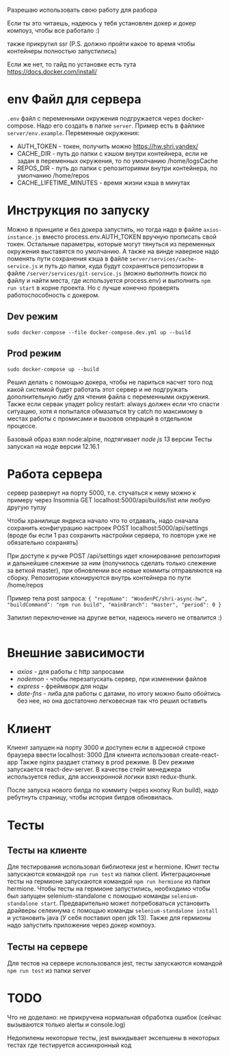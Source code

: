 Разрешаю использовать свою работу для разбора

Если ты это читаешь, надеюсь у тебя установлен докер и докер компоуз, чтобы все работало :)

также прикрутил ssr (P.S. должно пройти какое то время чтобы контейнеры полностью запустились)

Если же нет, то гайд по установке есть тута https://docs.docker.com/install/

# env Файл для сервера
 `.env` файл с переменными окружения подгружается через docker-compose. Надо его создать в папке `server`. Пример есть в файлике `server/env.example`.
Переменные окружения:
- AUTH_TOKEN - токен, получить можно https://hw.shri.yandex/
- CACHE_DIR - путь до папки с кэшом внутри контейнера, если не задан в переменных окружения, то по умолчанию /home/logsCache
- REPOS_DIR - путь до папки с репозиториями внутри контейнера, по умолчанию /home/repos
- CACHE_LIFETIME_MINUTES - время жизни кэша в минутах

# Инструкция по запуску

Можно в принципе и без докера запустить, но тогда надо в файле `axios-instance.js` вместо process.env.AUTH_TOKEN вручную прописать свой токен. Остальные параметры, которые могут тянуться из переменных окружения выставятся по умолчанию. А также на винде наверное надо поменять пути сохранения кэша в файле `server/services/cache-service.js` и путь до папки, куда будут сохраняться репозитории в файле `/server/services/git-service.js` (можно выполнить поиск по файлу и найти места, где используется process.env) и выполнить `npm run start` в корне проекта. Но с лучше конечно проверять работоспособность с докером.

## Dev режим
`sudo docker-compose --file docker-compose.dev.yml up --build`

## Prod режим
`sudo docker-compose up --build`

Решил делать с помощью докера, чтобы не париться насчет того под какой системой будет работать этот сервер и не подгружать дополнительную либу для чтения файла с переменными окружения. Также если сервак упадет policy restart: always должен если что спасти ситуацию, хотя я попытался обмазаться try catch по максимому в местах работы с промисами и вызовов операций в отдельном процессе.

Базовый образ взял node:alpine, подтягивает *node js 13* версии
Тесты запускал на ноде версии 12.16.1

# Работа сервера
сервер развернут на порту 5000, т.е. стучаться к нему можно к примеру через Insomnia GET localhost:5000/api/builds/list или любую другую тулзу

Чтобы хранилище яндекса начало что то отдавать, надо сначала сохранить конфигурацию настроек POST localhost:5000/api/settings (вроде бы если 1 раз сохранить настройки сервера, то повторн уже не обязательно сохранять)

При доступе к ручке POST /api/settings идет клонирование репозитория и дальнейшее слежение за ним (получилось сделать только слежение за веткой master), при обновлении все новые коммиты отправляются на сборку. Репозитории клонируются внутрь контейнера по пути /home/repos

Пример тела post запроса:
`
{
  "repoName": "WoodenPC/shri-async-hw",
  "buildCommand": "npm run build",
  "mainBranch": "master",
  "period": 0
}
`

Запилил переключение на другие ветки, надеюсь ничего не отвалится :)
 
# Внешние зависимости
- *axios* - для работы с http запросами
- *nodemon* - чтобы перезапускать сервер, при изменении файлов
- *express* - фреймворк для ноды
- *date-fns* - либа для работы с датами, по итогу можно было обойтись без нее, но она достаточно легковесная так что решил оставить

# Клиент
Клиент запущен на порту 3000 и доступен если в адресной строке браузера ввести localhost: 3000
Для клиента использовал create-react-app
Также nginx раздает статику в prod режиме.
В Dev режиме запускается react-dev-server. В качестве стейт менеджера используется redux, для ассинхронной логики взял redux-thunk.

После запуска нового билда по коммиту (через кнопку Run build), надо ребутнуть страницу, чтобы история билдов обновилась.

# Тесты

## Тесты на клиенте

Для тестирования использовал библиотеки jest и hermione.
Юнит тесты запускаются командой `npm run test` из папки client.
Интеграционные тесты на гермионе запускаются командой `npm run hermione` из папки hermione.
Чтобы тесты на гермионе запустились, необходимо чтобы был запущен selenium-standalone с помощью команды `selenium-standalone start`. Предварительно может потребоваться установить драйверы селеинума с помощью команды `selenium-standalone install` и установить java (У себя поставил open jdk 13). Также для гермионы надо запустить приложение через докер компоуз.

## Тесты на сервере

Для тестов на сервере использовался jest, тесты запускаются командой `npm run test` из папки server

# TODO
Что не доделано: не прикручена нормальная обработка ошибок (сейчас вызываются только alertы и console.log)

Недопилены некоторые тесты, jest выкидывает эксепшены в некоторых тестах где тестируется ассинхронный код